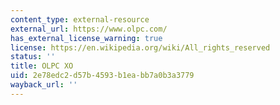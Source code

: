```yaml
---
content_type: external-resource
external_url: https://www.olpc.com/
has_external_license_warning: true
license: https://en.wikipedia.org/wiki/All_rights_reserved
status: ''
title: OLPC XO
uid: 2e78edc2-d57b-4593-b1ea-bb7a0b3a3779
wayback_url: ''
---
```

